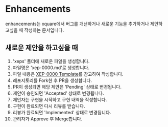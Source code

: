 # Enhancements
enhancements는 xquare에서 버그를 개선하거나 새로운 기능을 추가하거나 제안하고싶을 때 작성하는 문서입니다.

## 새로운 제안을 하고싶을 때
1. 'xeps' 폴더에 새로운 파일을 생성합니다.
2. 파일명은 'xep-0000.md'로 생성합니다.
3. 파일 내용은 [XEP-0000 Template](xeps/NNNN-xep-template/xep-0000-template.md)를 참고하여 작성합니다.
4. 레포지토리를 Fork한 후 PR을 생성합니다.
5. PR이 생성되면 해당 제안은 'Pending' 상태로 변경됩니다.
6. 제안이 승인되면 'Accepted' 상태로 변경됩니다.
7. 제안자는 구현을 시작하고 구현 내역을 작성합니다.
8. 구현이 완료되면 다시 리뷰를 받습니다.
9. 리뷰가 완료되면 'Implemented' 상태로 변경됩니다.
10. 관리자가 Approve 후 Merge합니다.